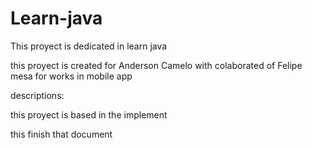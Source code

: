# Learn-java
This proyect is dedicated in  learn java

this proyect is created for Anderson Camelo with colaborated of Felipe mesa for works in mobile app


descriptions:

this proyect is based in the implement 



this finish that document